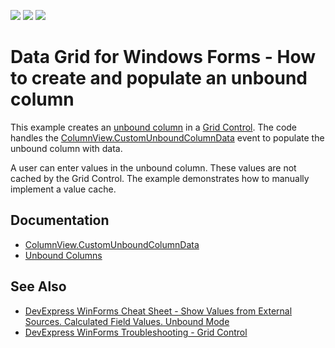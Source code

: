 <!-- default badges list -->
![](https://img.shields.io/endpoint?url=https://codecentral.devexpress.com/api/v1/VersionRange/128626798/11.1.5%2B)
[![](https://img.shields.io/badge/Open_in_DevExpress_Support_Center-FF7200?style=flat-square&logo=DevExpress&logoColor=white)](https://supportcenter.devexpress.com/ticket/details/E3354)
[![](https://img.shields.io/badge/📖_How_to_use_DevExpress_Examples-e9f6fc?style=flat-square)](https://docs.devexpress.com/GeneralInformation/403183)
<!-- default badges end -->

# Data Grid for Windows Forms - How to create and populate an unbound column

This example creates an [unbound column](https://docs.devexpress.com/WindowsForms/1477/controls-and-libraries/data-grid/unbound-columns) in a [Grid Control](https://docs.devexpress.com/WindowsForms/DevExpress.XtraGrid.GridControl). The code handles the [ColumnView.CustomUnboundColumnData](https://docs.devexpress.com/WindowsForms/DevExpress.XtraGrid.Views.Base.ColumnView.CustomUnboundColumnData) event to populate the unbound column with data.

A user can enter values in the unbound column. These values are not cached by the Grid Control. The example demonstrates how to manually implement a value cache.


## Documentation
- [ColumnView.CustomUnboundColumnData](https://docs.devexpress.com/WindowsForms/DevExpress.XtraGrid.Views.Base.ColumnView.CustomUnboundColumnData)
- [Unbound Columns](https://docs.devexpress.com/WindowsForms/1477/controls-and-libraries/data-grid/unbound-columns)

## See Also

- [DevExpress WinForms Cheat Sheet - Show Values from External Sources. Calculated Field Values. Unbound Mode](https://go.devexpress.com/CheatSheets_WinForms_Examples_T906256.aspx)
- [DevExpress WinForms Troubleshooting - Grid Control](https://go.devexpress.com/CheatSheets_WinForms_Examples_T934742.aspx)
